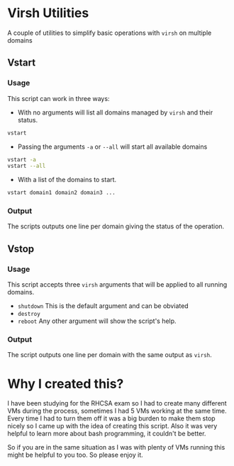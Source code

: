 # Virsh Utilities
A couple of utilities to simplify basic operations with `virsh` on multiple domains

## Vstart

### Usage
This script can work in three ways:
* With no arguments will list all domains managed by `virsh` and their status.
```sh
vstart
```
* Passing the arguments `-a` or `--all` will start all available domains
```sh
vstart -a
vstart --all
```

* With a list of the domains to start.
```sh
vstart domain1 domain2 domain3 ...
```
### Output
The scripts outputs one line per domain giving the status of the operation.


## Vstop

### Usage
This script accepts three `virsh` arguments that will be applied to all running domains.
* `shutdown` This is the default argument and can be obviated
* `destroy`
* `reboot`
Any other argument will show the script's help.

### Output
The script outputs one line per domain with the same output as `virsh`.


# Why I created this?
I have been studying for the RHCSA exam so I had to create many different VMs during the process, sometimes I had 5 VMs working at the same time. Every time I had to turn them off it was a big burden to make them stop nicely so I came up with the idea of creating this script. Also it was very helpful to learn more about bash programming, it couldn't be better.

So if you are in the same situation as I was with plenty of VMs running this might be helpful to you too. So please enjoy it.
